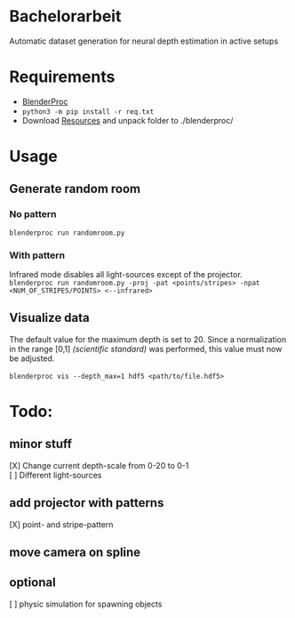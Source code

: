 # Bachelorarbeit
Automatic dataset generation for neural depth estimation in active setups

# Requirements
- [BlenderProc](https://github.com/DLR-RM/BlenderProc)
- ```python3 -m pip install -r req.txt```
- Download [Resources](https://nextcloud.beekama.de/index.php/s/RZq2xxSGmWeKQHF) and unpack folder to ./blenderproc/

# Usage
## Generate random room
### No pattern
```blenderproc run randomroom.py```
### With pattern
Infrared mode disables all light-sources except of the projector. </br>
```blenderproc run randomroom.py -proj -pat <points/stripes> -npat <NUM_OF_STRIPES/POINTS> <--infrared>```
## Visualize data
The default value for the maximum depth is set to 20. Since a normalization in the range [0,1] *(scientific standard)* was performed, this value must now be adjusted. </br></br>
```blenderproc vis --depth_max=1 hdf5 <path/to/file.hdf5>```

# Todo:
## minor stuff
\[X\] Change current depth-scale from 0-20 to 0-1 </br>
\[ \] Different light-sources </br>

## add projector with patterns
[X] point- and stripe-pattern
## move camera on spline

## optional
\[ \] physic simulation for spawning objects </br>
